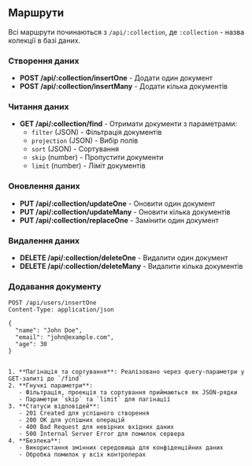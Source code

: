 ## Маршрути

Всі маршрути починаються з `/api/:collection`, де `:collection` - назва колекції в базі даних.

### Створення даних
- **POST /api/:collection/insertOne** - Додати один документ
- **POST /api/:collection/insertMany** - Додати кілька документів

### Читання даних
- **GET /api/:collection/find** - Отримати документи з параметрами:
  - `filter` (JSON) - Фільтрація документів
  - `projection` (JSON) - Вибір полів
  - `sort` (JSON) - Сортування
  - `skip` (number) - Пропустити документи
  - `limit` (number) - Ліміт документів

### Оновлення даних
- **PUT /api/:collection/updateOne** - Оновити один документ
- **PUT /api/:collection/updateMany** - Оновити кілька документів
- **PUT /api/:collection/replaceOne** - Замінити один документ

### Видалення даних
- **DELETE /api/:collection/deleteOne** - Видалити один документ
- **DELETE /api/:collection/deleteMany** - Видалити кілька документів

### Додавання документу
```http
POST /api/users/insertOne
Content-Type: application/json

{
  "name": "John Doe",
  "email": "john@example.com",
  "age": 30
}


1. **Пагінація та сортування**: Реалізовано через query-параметри у GET-запиті до `/find`
2. **Гнучкі параметри**: 
   - Фільтрація, проекція та сортування приймаються як JSON-рядки
   - Параметри `skip` та `limit` для пагінації
3. **Статуси відповідей**:
   - 201 Created для успішного створення
   - 200 OK для успішних операцій
   - 400 Bad Request для невірних вхідних даних
   - 500 Internal Server Error для помилок сервера
4. **Безпека**: 
   - Використання змінних середовища для конфіденційних даних
   - Обробка помилок у всіх контролерах